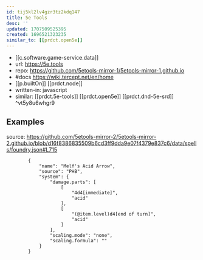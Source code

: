 ```yaml
---
id: tij5kl2lv4gzr3tz2kdq147
title: 5e Tools
desc: ''
updated: 1707509525395
created: 1696521323235
similar_to: [[prdct.open5e]]
---
```


- [[c.software.game-service.data]]
- url: https://5e.tools
- repo: https://github.com/5etools-mirror-1/5etools-mirror-1.github.io
- #docs https://wiki.tercept.net/en/home
- [[p.builtOn]] [[prdct.node]]
- written-in: javascript
- similar: [[prdct.5e-tools]] [[prdct.open5e]] [[prdct.dnd-5e-srd]]  ^vt5y8u6whgr9

## Examples

source: https://github.com/5etools-mirror-2/5etools-mirror-2.github.io/blob/d16f8386835509b6cd3ff9dda9e07f4379e837c6/data/spells/foundry.json#L715

```
		{
			"name": "Melf's Acid Arrow",
			"source": "PHB",
			"system": {
				"damage.parts": [
					[
						"4d4[immediate]",
						"acid"
					],
					[
						"(@item.level)d4[end of turn]",
						"acid"
					]
				],
				"scaling.mode": "none",
				"scaling.formula": ""
			}
		}
```
